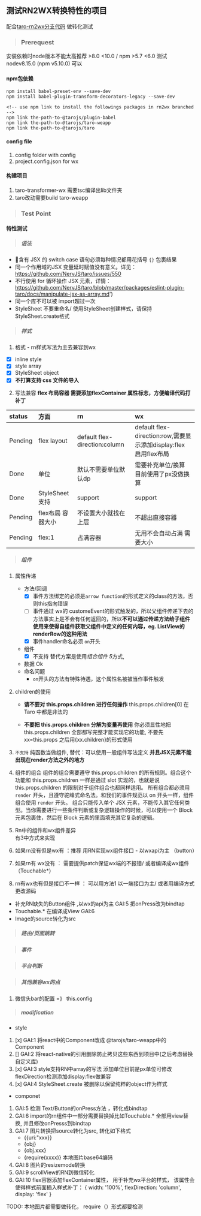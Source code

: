 ## 测试RN2WX转换特性的项目
配合[taro-rn2wx分支代码](https://github.com/ShiYuanjun-Tim/taro) 做转化测试

> ###  **Prerequest**
安装依赖时node版本不能太高推荐 >8.0 <10.0 /  npm >5.7 <6.0  测试nodev8.15.0 (npm v5.10.0) 可以

#### npm包依赖 
```
npm install babel-preset-env --save-dev
npm install babel-plugin-transform-decorators-legacy --save-dev 

<!-- use npm link to install the followings packages in rn2wx branched  -->
npm link the-path-to-@tarojs/plugin-babel
npm link the-path-to-@tarojs/taro-weapp
npm link the-path-to-@tarojs/taro
```
#### config file
1. config folder with config
2. project.config.json for wx


#### 构建项目
1. taro-transformer-wx 需要tsc编译出lib文件夹
2. taro改动需要build taro-weapp
 
> ###  **Test Point**
#### 特性测试

> ##### **语法**
  - 含有 JSX 的 switch case 语句必须每种情况都用花括号 `{}` 包裹结果
  - 同一个作用域的JSX 变量延时赋值没有意义。详见：https://github.com/NervJS/taro/issues/550
  - 不行使用 for 循环操作 JSX 元素，详情：https://github.com/NervJS/taro/blob/master/packages/eslint-plugin-taro/docs/manipulate-jsx-as-array.md')
  - 同一个库不可以被 import超过一次 
  - StyleSheet 不要重命名/ 使用StyleSheet创建样式，请保持StyleSheet.create格式

> ##### **样式**
1. 格式  - rn样式写法为主去兼容到wx
  - [x] inline style
  - [x] style array
  - [x] StyleSheet object
  - [x] **不打算支持 css 文件的导入**  

2. 写法兼容
**flex 布局容器 需要添加flexContainer 属性标志，方便编译代码打补丁**

| status |  方面   | rn   | wx   |
|:-------|:---------|:-----|:-----|
| Pending |  flex layout|default flex-direction:column|default flex-direction:row,需要显示添加display:flex 启用flex布局|
| Done | 单位 | 默认不需要单位默认dp|需要补充单位/换算  目前使用了px没做换算|
| Done | StyleSheet 支持| support |  support |
| Pending | flex布局 容器大小 | 不设置大小就找在上层 |  不超出直接容器 |
| Pending | flex:1 | 占满容器 |  无用不会自动占满 需要大小 |

> #####  **组件**

1. 属性传递
    - 方法/回调
      - [x] 事件方法绑定的必须是`arrow function`的形式定义的class的方法，否则this指向错误
      - [ ] 事件通过 wx的 customeEvent的形式触发的，所以父组件传递下去的方法事实上是不会有任何返回的，所以**不可以通过传递方法给子组件使用来使得自组件获取父组件中定义的任何内容，eg. ListView的renderRow的这种用法**
      - [x] 事件handler命名必须 `on`开头
    - 组件
      - [x] 不支持 替代方案是使用*组合组件 5*方式,

    - 数据 Ok
    - 命名问题
      -  `on`开头的方法有特殊待遇，这个属性名被被当作事件触发
        
2. children的使用
    - **请不要对 this.props.children 进行任何操作**
      this.props.children[0] 在 Taro 中都是非法的

    - **不要把 this.props.children 分解为变量再使用**
      你必须显性地把 this.props.children 全部都写完整才能实现它的功能, 不要先xx=this.props 之后用{xx.children}的形式使用

3. `不支持` 纯函数当做组件, 替代：可以使用一般组件写法定义
   **并且JSX元素不能出现在render方法之外的地方**
   
4. 组件的组合
    组件的组合需要遵守 this.props.children 的所有规则。组合这个功能和 this.props.children 一样是通过 slot 实现的，也就是说 this.props.children 的限制对于组件组合也都同样适用。
    所有组合都必须用 `render` 开头，且遵守驼峰式命名法。和我们的事件规范以 on 开头一样，组件组合使用 `render` 开头。
    组合只能传入单个 JSX 元素，不能传入其它任何类型。当你需要进行一些条件判断或复杂逻辑操作的时候，可以使用一个 Block 元素包裹住，然后在 Block 元素的里面填充其它复杂的逻辑。

5. Rn中的组件和wx组件差异  
  有3中方式来实现
  1. 如果rn没有但是wx有 ：推荐 用RN实现wx组件接口 - 以wxapi为主 （button）
  2. 如果rn有 wx没有 ： 需要提供patch保证wx端的不报错/ 或者编译成wx组件（Touchable*）
  3. rn有wx也有但是接口不一样 ： 可以用方法1 以一端接口为主/ 或者用编译方式更改源码

   - 补充RN缺失的Button组件 ,以wx的api为主 GAI:5 把onPress改为bindtap
   - Touchable.* 在编译成View GAI:6
   - Image的source转化为src

> #####  **路由/页面跳转**

> #####  **事件**

> #####  **平台判断**

> #####  **其他兼容wx的点**
1. 微信头bar的配置  =》 this.config



> ##### modification
- style 
1. [x] GAI:1  将react中的Component改成 @tarojs/taro-weapp中的Component
2. [] GAI:2  将react-native的引用删除防止拷贝这些东西到项目中(之后考虑替换自定义库)
3. [x] GAI:3   style支持RN中array的写法
               添加单位目前是px单位可修改
              flexDirection检测添加display:flex做兼容
4. [x] GAI:4 StyleSheet.create 被删除以保留纯粹的object作为样式

- componet
1. GAI:5  检测 Text/Button的onPress方法 ，转化成bindtap
2. GAI:6 import的rn组件中一部分需要替换掉比如Touchable.* 全部用view替换, 并且修改onPresss到bindtap
3. GAI:7 图片转换把source转化为src, 转化如下格式
    - {{uri:"xxx}}
    - {obj}
    - {obj.xxx}
    - {require(xxxx)}   本地图片base64编码
4. GAI:8 图片的resizemode转换
5. GAI:9 scrollView的RN到微信转化
6. GAI:10 flex容器添加flexContainer属性， 用于补充wx平台的样式， 该属性会使得样式前面插入样式补丁： { width: '100%', flexDirection: 'column', display: 'flex' }

TODO: 本地图片都需要做转化， require（）形式都要检测